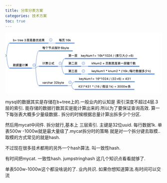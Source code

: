 ```yaml
---
title: 分库分表方案
categories: 技术方案
toc: true
---
```


![image-20200411185919412](database-sharding/image-20200411185919412.png)

mysql的数据其实是存储在b+tree上的.一般业内的认知是 索引深度不超过4层.3层的索引. 能存储的数据行数其实是能计算出来的.所以为了要保证查询高效. 算一下每张表大概多少量级数据.. 拆分的时候根据总量计算出拆多少个分区.



然后用mycat中间件. 拆分就行,基本上 三层索引. 主键是32位uuid. 每行数据1k.  单表500w -1000w就是最大量级了.mycat拆分时的策略 就是对一个拆分键去取模.. 取模的方式常见的就是hash.

不过现在很多技术都用的另外一个hash算法. 叫一致性hash.



有时间把mycat. 一致性hash. jumpstringhash 这几个知识点看看就够了.

单表500w-1000w这个都没啥说的了. 业内共识. 如果你想知道算法.有时间可以交流